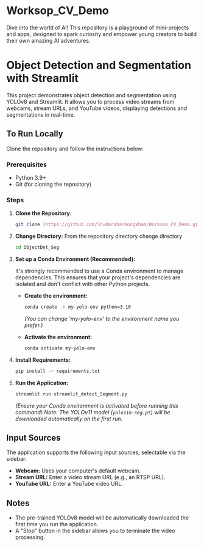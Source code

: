 # Worksop_CV_Demo
Dive into the world of AI! This repository is a playground of mini-projects and apps, designed to spark curiosity and empower young creators to build their own amazing AI adventures.

# Object Detection and Segmentation with Streamlit

This project demonstrates object detection and segmentation using YOLOv8 and Streamlit. It allows you to process video streams from webcams, stream URLs, and YouTube videos, displaying detections and segmentations in real-time.

## To Run Locally

Clone the repository and follow the instructions below:

### Prerequisites

-   Python 3.9+
-   Git (for cloning the repository)

### Steps

1.  **Clone the Repository:**

    ```bash
    git clone [https://github.com/ShudarshanKongkham/Worksop_CV_Demo.git](https://github.com/ShudarshanKongkham/Worksop_CV_Demo.git)
    ```
2.  **Change Directory:**
    From the repository directory change directory

    ```bash
    cd ObjectDet_Seg
    ```
3.  **Set up a Conda Environment (Recommended):**

    It's strongly recommended to use a Conda environment to manage dependencies. This ensures that your project's dependencies are isolated and don't conflict with other Python projects.

    *   **Create the environment:**

        ```bash
        conda create -n my-yolo-env python=3.10
        ```

        *(You can change 'my-yolo-env' to the environment name you prefer.)*

    *   **Activate the environment:**

        ```bash
        conda activate my-yolo-env
        ```
        
4.  **Install Requirements:**

    ```bash
    pip install -r requirements.txt
    ```

5.  **Run the Application:**

    ```bash
    streamlit run streamlit_detect_Segment.py
    ```
     *(Ensure your Conda environment is activated before running this command)*
    *Note: The YOLOv11 model (`yolo11n-seg.pt`) will be downloaded automatically on the first run.*

## Input Sources

The application supports the following input sources, selectable via the sidebar:

-   **Webcam:** Uses your computer's default webcam.
-   **Stream URL:**  Enter a video stream URL (e.g., an RTSP URL).
-   **YouTube URL:** Enter a YouTube video URL.

## Notes
- The pre-trained YOLOv8 model will be automatically downloaded the first time you run the application.
- A "Stop" button in the sidebar allows you to terminate the video processing.
